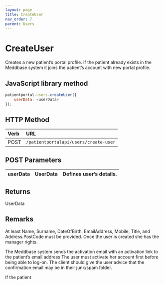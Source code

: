 ```yaml
---
layout: page
title: CreateUser
nav_order: 7
parent: Users
---
```


# CreateUser

Creates a new patient’s portal profile. If the patient already exists in the Meddbase system it joins the patient’s account with new portal profile.

## JavaScript library method

```javascript
patientportal.users.createUser({
    userData: <userData>
});
```

## HTTP Method

| Verb | URL                                               |
|:-----|:--------------------------------------------------|
| POST | `/patientportalapi/users/create-user` |

## POST Parameters

| userData | UserData | Defines user’s details. |
| --- | --- | --- |

## Returns

UserData

## Remarks

At least Name, Surname, DateOfBirth, EmailAddress, Mobile, Title, and Address.PostCode must be provided. Once the user is created she has the manager rights.

The Meddbase system sends the activation email with an activation link to the patient’s email address The user must activate her account first before being able to log-on. The client should give the user advice that the confirmation email may be in their junk/spam folder.

If the patient
